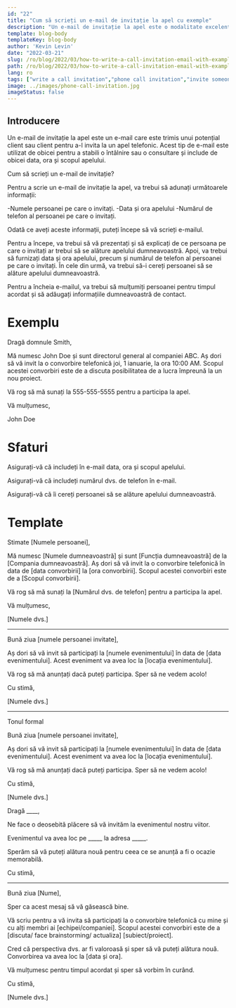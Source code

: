 ```yaml
---
id: "22"
title: "Cum să scrieți un e-mail de invitație la apel cu exemple"
description: "Un e-mail de invitație la apel este o modalitate excelentă de a stabili o întâlnire sau o consultare cu un potențial client sau client."
template: blog-body
templateKey: blog-body
author: 'Kevin Levin'
date: "2022-03-21"
slug: /ro/blog/2022/03/how-to-write-a-call-invitation-email-with-examples
path: /ro/blog/2022/03/how-to-write-a-call-invitation-email-with-examples
lang: ro
tags: ["write a call invitation","phone call invitation","invite someone to participate in a phone call","invitation letter phone call"]
image: ../images/phone-call-invitation.jpg
imageStatus: false
---
```

## Introducere

Un e-mail de invitație la apel este un e-mail care este trimis unui potențial client sau client pentru a-l invita la un apel telefonic. Acest tip de e-mail este utilizat de obicei pentru a stabili o întâlnire sau o consultare și include de obicei data, ora și scopul apelului.


Cum să scrieți un e-mail de invitație?

Pentru a scrie un e-mail de invitație la apel, va trebui să adunați următoarele informații:

-Numele persoanei pe care o invitați.
-Data și ora apelului
-Numărul de telefon al persoanei pe care o invitați.

Odată ce aveți aceste informații, puteți începe să vă scrieți e-mailul.

Pentru a începe, va trebui să vă prezentați și să explicați de ce persoana pe care o invitați ar trebui să se alăture apelului dumneavoastră. Apoi, va trebui să furnizați data și ora apelului, precum și numărul de telefon al persoanei pe care o invitați. În cele din urmă, va trebui să-i cereți persoanei să se alăture apelului dumneavoastră.

Pentru a încheia e-mailul, va trebui să mulțumiți persoanei pentru timpul acordat și să adăugați informațiile dumneavoastră de contact.


# Exemplu

Dragă domnule Smith,

Mă numesc John Doe și sunt directorul general al companiei ABC. Aș dori să vă invit la o convorbire telefonică joi, 1 ianuarie, la ora 10:00 AM. Scopul acestei convorbiri este de a discuta posibilitatea de a lucra împreună la un nou proiect.

Vă rog să mă sunați la 555-555-5555 pentru a participa la apel.

Vă mulțumesc,

John Doe

# Sfaturi

Asigurați-vă că includeți în e-mail data, ora și scopul apelului.

Asigurați-vă că includeți numărul dvs. de telefon în e-mail.

Asigurați-vă că îi cereți persoanei să se alăture apelului dumneavoastră.

# Template

Stimate [Numele persoanei],

Mă numesc [Numele dumneavoastră] și sunt [Funcția dumneavoastră] de la [Compania dumneavoastră]. Aș dori să vă invit la o convorbire telefonică în data de [data convorbirii] la [ora convorbirii]. Scopul acestei convorbiri este de a [Scopul convorbirii].

Vă rog să mă sunați la [Numărul dvs. de telefon] pentru a participa la apel.

Vă mulțumesc,

[Numele dvs.]

---

Bună ziua [numele persoanei invitate],

Aș dori să vă invit să participați la [numele evenimentului] în data de [data evenimentului]. Acest eveniment va avea loc la [locația evenimentului].

Vă rog să mă anunțați dacă puteți participa. Sper să ne vedem acolo!

Cu stimă,

[Numele dvs.]

---

Tonul formal

Bună ziua [numele persoanei invitate],

Aș dori să vă invit să participați la [numele evenimentului] în data de [data evenimentului]. Acest eveniment va avea loc la [locația evenimentului].

Vă rog să mă anunțați dacă puteți participa. Sper să ne vedem acolo!

Cu stimă,

[Numele dvs.]



Dragă ____,

Ne face o deosebită plăcere să vă invităm la evenimentul nostru viitor.

Evenimentul va avea loc pe _____ la adresa _____.

Sperăm să vă puteți alătura nouă pentru ceea ce se anunță a fi o ocazie memorabilă.

Cu stimă,

___



Bună ziua [Nume],

Sper ca acest mesaj să vă găsească bine.

Vă scriu pentru a vă invita să participați la o convorbire telefonică cu mine și cu alți membri ai [echipei/companiei]. Scopul acestei convorbiri este de a [discuta/ face brainstorming/ actualiza] [subiect/proiect].

Cred că perspectiva dvs. ar fi valoroasă și sper să vă puteți alătura nouă. Convorbirea va avea loc la [data și ora].

Vă mulțumesc pentru timpul acordat și sper să vorbim în curând.

Cu stimă,

[Numele dvs.]





